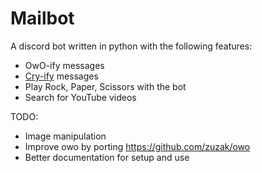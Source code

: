 # Mailbot
A discord bot written in python with the following features:
- OwO-ify messages
- [Cry-ify](https://apcry.deadbird.dev/) messages
- Play Rock, Paper, Scissors with the bot
- Search for YouTube videos

TODO:
- Image manipulation
- Improve owo by porting https://github.com/zuzak/owo
- Better documentation for setup and use
